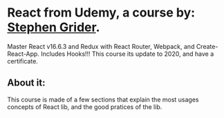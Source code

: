 # React from Udemy, a course by: [Stephen Grider](https://www.linkedin.com/in/stephengrider/).
Master React v16.6.3 and Redux with React Router, Webpack, and Create-React-App. Includes Hooks!!! This course its update to 2020, and have a certificate.
## About it:
This course is made of a few sections that explain the most usages concepts of React lib, and the good pratices of the lib.
